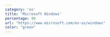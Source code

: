 ```yaml
---
category: 'os'
title: 'Microsoft Windows'
percentage: 90
url: "https://www.microsoft.com/en-us/windows"
color: "green"
---
```

